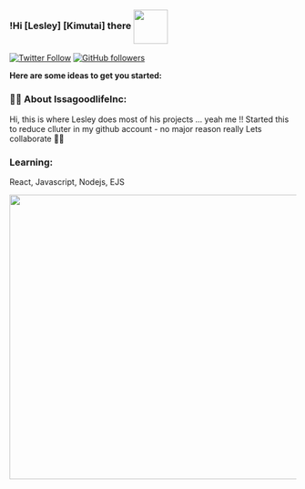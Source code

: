 ### !Hi [Lesley] [Kimutai] there <img  align="center" width="60" hight="150" src="https://media.giphy.com/media/gM5qFksULw54NMWyry/giphy.gif" >

[![Twitter Follow](https://img.shields.io/twitter/follow/KimutaiLesley?color=%231DA1F2&label=Leskim&logo=twitter&style=for-the-badge)](https://twitter.com/KimutaiLesley) [![GitHub followers](https://img.shields.io/github/followers/Leskim?color=181717&label=Leskim&logo=github&style=for-the-badge)](https://github.com/Leskim)

**Here are some ideas to get you started:**

### 🙋‍♀️ About IssagoodlifeInc: 
Hi, this is where Lesley does most of his projects ... yeah me !! 
Started this to reduce clluter in my github account - no major reason really 
Lets collaborate 💪🏾

### Learning: 
React, Javascript, Nodejs, EJS 

<img width="1000" height="500" src="https://media.giphy.com/media/SSM6HdOicCahnOZ5hM/giphy.gif">

